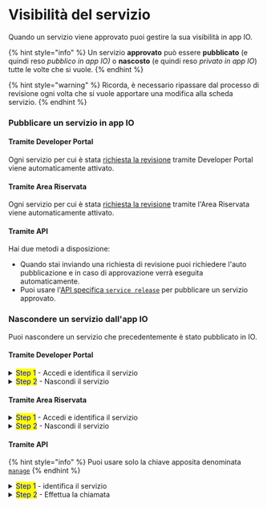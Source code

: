 # Visibilità del servizio

Quando un servizio viene approvato puoi gestire la sua visibilità in app IO.

{% hint style="info" %}
Un servizio **approvato** può essere **pubblicato** (e quindi reso _pubblico in app IO)_ o **nascosto** (e quindi reso _privato in app IO_) tutte le volte che si vuole.&#x20;
{% endhint %}

{% hint style="warning" %}
Ricorda, è necessario ripassare dal processo di revisione ogni volta che si vuole apportare una modifica alla scheda servizio.
{% endhint %}

### **Pubblicare un servizio in app IO**

#### Tramite Developer Portal

Ogni servizio per cui è stata [richiesta la revisione](revisione-del-servizio.md) tramite Developer Portal viene automaticamente attivato.

#### Tramite Area Riservata

Ogni servizio per cui è stata [richiesta la revisione](revisione-del-servizio.md) tramite l'Area Riservata viene automaticamente attivato.&#x20;

#### Tramite API

Hai due metodi a disposizione:

* Quando stai inviando una richiesta di revisione puoi richiedere l'auto pubblicazione e in caso di approvazione verrà eseguita automaticamente.
* Puoi usare l'[API specifica `service release`](../../api/api-servizi/manage-service-release.md) per pubblicare un servizio approvato.



### Nascondere un servizio dall'app IO

Puoi nascondere un servizio che precedentemente è stato pubblicato in IO.

#### Tramite Developer Portal

<details>

<summary><mark style="color:blue;">Step 1</mark> - Accedi e identifica il servizio</summary>

1. [**Accedi**](https://developer.io.italia.it/) al Developer Portal;
2. Nella colonna sinistra, seleziona **“Servizi”**;
3. Nella lista dei tuoi servizi identifica il servizio che vuoi controllare e clicca sul box.

</details>

<details>

<summary><mark style="color:blue;">Step 2</mark> - Nascondi il servizio</summary>

1. Scorri la scheda servizio fino in fondo;
2. Nel box "Go Live!" clicca sul pulsante "Disattiva Servizio".

</details>

#### Tramite Area Riservata

<details>

<summary><mark style="color:blue;">Step 1</mark> - Accedi e identifica il servizio</summary>

1. [Accedi](https://selfcare.pagopa.it) all'Area Riservata con spid o cie;
2. Seleziona l'ente per il quale vuoi operare;
3. Nella zona centrale della pagina, individua i prodotti abilitati;
4. Clicca sul box IO;
5. Nella colonna di sinistra, seleziona "**Servizi**";
6. Nella lista dei tuoi servizi identifica il servizio che vuoi controllare e clicca sul box.

</details>

<details>

<summary><mark style="color:blue;">Step 2</mark> - Nascondi il servizio</summary>

1. In alto a destra del dettaglio servizio clicca sul pulsante **"Nascondi dall'app IO"**.

</details>



#### Tramite API

{% hint style="info" %}
Puoi usare solo la chiave apposita denominata [`manage`](chiave-manage.md)
{% endhint %}

<details>

<summary><mark style="color:blue;">Step 1</mark> - identifica il servizio</summary>

Assicurati di recuperare il `service id` del servizio che vuoi rendere non visible in IO

</details>

<details>

<summary><mark style="color:blue;">Step 2</mark> - Effettua la chiamata</summary>

1. Effettua la chiamata all'api per [nascondere il servizio](../../api/api-servizi/manage-service-unpublish.md)

</details>
